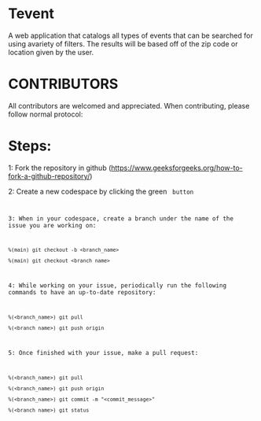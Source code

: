 # Tevent
A web application that catalogs all types of events that can be searched for using avariety of filters. 
The results will be based off of the zip code or location given by the user.

# CONTRIBUTORS 
All contributors are welcomed and appreciated.
When contributing, please follow normal protocol:
# Steps:
1: Fork the repository in github (https://www.geeksforgeeks.org/how-to-fork-a-github-repository/)

2: Create a new codespace by clicking the green <Code> button

3: When in your codespace, create a branch under the name of the issue you are working on:

    %(main) git checkout -b <branch_name>

    %(main) git checkout <branch_name>

4: While working on your issue, periodically run the following commands to have an up-to-date repository:

    %(<branch_name>) git pull

    %(<branch_name>) git push origin

5: Once finished with your issue, make a pull request:

    %(<branch_name>) git pull

    %(<branch_name>) git push origin
    
    %(<branch_name>) git commit -m "<commit_message>"

    %(<branch_name>) git status

